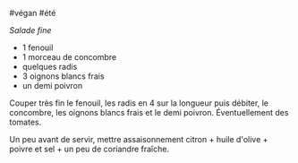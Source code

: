 #végan #été

*Salade fine*

- 1 fenouil
- 1 morceau de concombre
- quelques radis
- 3 oignons blancs frais
- un demi poivron

Couper très fin le fenouil, les radis en 4 sur la longueur puis débiter, le concombre, les oignons blancs frais et le demi poivron. Éventuellement des tomates.

Un peu avant de servir, mettre assaisonnement citron + huile d'olive + poivre et sel + un peu de coriandre fraîche.